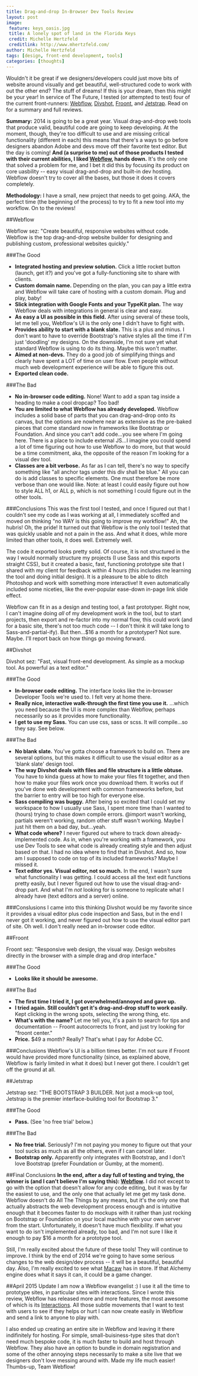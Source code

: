 ```yaml
---
title: Drag-and-drop In-Browser Dev Tools Review
layout: post
image:
 feature: keys_oasis.jpg
 title: A lonely spot of land in the Florida Keys
 credit: Michelle Hertzfeld
 creditlink: http://www.mhertzfeld.com/
author: Michelle Hertzfeld
tags: [design, front-end development, tools]
categories: [thoughts]
---
```

Wouldn't it be great if we designers/developers could just move bits of website around visually and get beautiful, well-structured code to work with out the other end? The stuff of dreams! If this is your dream, then this might be your year! In service of The Future, I tested (or attempted to test) four of the current front-runners: [Webflow](https://webflow.com/), [Divshot](http://www.divshot.com/), [Froont](http://froont.com/), and [Jetstrap](https://jetstrap.com/). Read on for a summary and full reviews.<!--more-->

**Summary:** 2014 is going to be a great year. Visual drag-and-drop web tools that produce valid, beautiful code are going to keep developing. At the moment, though, they're too difficult to use and are missing critical functionality (different in each) this means that there's a ways to go before designers abandon Adobe and devs move off their favorite text editor. But the day is coming! **And (a surprise to me) out of those products I tested with their current abilities, I liked [Webflow](https://webflow.com/), hands down.** It's the only one that solved a problem for me, and I bet it did this by focusing its product on core uasbility -- easy visual drag-and-drop and built-in dev hosting. Webflow doesn't try to cover all the bases, but those it does it covers completely.

**Methodology:** I have a small, new project that needs to get going. AKA, the perfect time (the beginning of the process) to try to fit a new tool into my workflow. On to the reviews!

##Webflow

Webflow sez: "Create beautiful, responsive websites without code. Webflow is the top drag-and-drop website builder for designing and publishing custom, professional websites quickly."

###The Good
+ **Integrated hosting and preview solution.** Click a little rocket button (launch, get it?) and you've got a fully-functioning site to share with clients.
+ **Custom domain name.** Depending on the plan, you can pay a little extra and Webflow will take care of hosting with a custom domain. Plug and play, baby!
+ **Slick integration with Google Fonts and your TypeKit plan.** The way Webflow deals with integrations in general is clear and easy.
+ **As easy a UI as possible in this field.** After using several of these tools, let me tell you, Webflow's UI is the only one I didn't have to fight with.
+ **Provides ability to start with a blank slate.** This is a plus and minus. I don't want to have to override Bootstrap's native styles all the time if I'm just 'doodling' my designs. On the downside, I'm not sure yet what standard Webflow is using to do its thing. Maybe this won't matter.
+ **Aimed at non-devs.** They do a good job of simplifying things and clearly have spent a LOT of time on user flow. Even people without much web development experience will be able to figure this out.
+ **Exported clean code.**

###The Bad
+ **No in-browser code editing.** None! Want to add a span tag inside a heading to make a cool dropcap? Too bad!
+ **You are limited to what Webflow has already developed.** Webflow includes a solid base of parts that you can drag-and-drop onto its canvas, but the options are nowhere near as extensive as the pre-baked pieces that come standard now in frameworks like Bootstrap or Foundation. And since you can't add code...you see where I'm going here. There is a place to include external JS...I imagine you could spend a lot of time figuring out how to use Webflow to do more, but that would be a time commitment, aka, the opposite of the reason I'm looking for a visual dev tool.
+ **Classes are a bit verbose.** As far as I can tell, there's no way to specify something like "all anchor tags under this div shall be blue." All you can do is add classes to specific elements. One must therefore be more verbose than one would like. Note: at least I could easily figure out how to style ALL h1, or ALL p, which is not something I could figure out in the other tools.

###Conclusions
This was the first tool I tested, and once I figured out that I couldn't see my code as I was working at all, I immediately scoffed and moved on thinking  "no WAY is this going to improve my workflow!" Ah, the hubris! Oh, the pride! It turned out that Webflow is the only tool I tested that was quickly usable and not a pain in the ass. And what it does, while more limited than other tools, it does well. Extremely well.

The code it exported looks pretty solid. Of course, it is not structured in the way I would normally structure my projects (I use Sass and this exports straight CSS), but it created a basic, fast, functioning prototype site that I shared with my client for feedback within 4 hours (this includes me learning the tool and doing initial design). It is a pleasure to be able to ditch Photoshop and work with something more interactive! It even automatically included some niceties, like the ever-popular ease-down in-page link slide effect.

Webflow can fit in as a design and testing tool, a fast prototyper. Right now, I can't imagine doing *all* of my development work in the tool, but to start projects, then export and re-factor into my normal flow, this could work (and for a basic site, there's not too much code -- I don't think it will take long to Sass-and-partial-ify). But then...$16 a month for a prototyper? Not sure. Maybe. I'll report back on how things go moving forward.

##Divshot

Divshot sez: "Fast, visual front-end development. As simple as a mockup tool. As powerful as a text editor."

###The Good
+ **In-browser code editing.** The interface looks like the in-browser Developer Tools we're used to. I felt very at home there.
+ **Really nice, interactive walk-through the first time you use it.** ...which you need because the UI is more complex than Webflow, perhaps necessarily so as it provides more functionality.
+ **I get to use my Sass.** You can use css, sass or scss. It will compile...so they say. See below.

###The Bad
+ **No blank slate.** You've gotta choose a framework to build on. There are several options, but this makes it difficult to use the visual editor as a 'blank slate' design tool.
+ **The way Divshot deals with files and file structure is a little obtuse.** You have to kinda guess at how to make your files fit together, and then how to make your files work once you download them. It works out if you've done web development with common frameworks before, but the barrier to entry will be too high for everyone else.
+ **Sass compiling was buggy.** After being so excited that I could set my workspace to how I usually use Sass, I spent more time than I wanted to (hours) trying to chase down compile errors. @import wasn't working, partials weren't working, random other stuff wasn't working. Maybe I just hit them on a bad day, but...yeah.
+ **What code where?** I never figured out where to track down already-implemented code. As in, when you're working with a framework, you use Dev Tools to see what code is already creating style and then adjust based on that. I had no idea where to find that in Divshot. And so, how am I supposed to code on top of its included frameworks? Maybe I missed it.
+ **Text editor yes. Visual editor, not so much.** In the end, I wasn't sure what functionality I was getting. I could access all the text edit functions pretty easily, but I never figured out how to use the visual drag-and-drop part. And what I'm *not* looking for is someone to replicate what I already have (text editors and a server) online.

###Conslusions
I came into this thinking Divshot would be my favorite since it provides a visual editor plus code inspection and Sass, but in the end I never got it working, and never figured out how to use the visual editor part of site. Oh well. I don't really need an in-browser code editor.

##Froont

Froont sez: "Responsive web design, the visual way. Design websites directly in the browser with a simple drag and drop interface."

###The Good
+ **Looks like it should be awesome.**

###The Bad
+ **The first time I tried it, I got overwhelmed/annoyed and gave up.**
+ **I tried again. Still couldn't get it's drag-and-drop stuff to work easily.** Kept clicking in the wrong spots, selecting the wrong thing, etc.
+ **What's with the name?** Let me tell you, it's a pain to search for tips and documentation -- Froont autocorrects to front, and just try looking for "froont center."
+ **Price.** $49 a month? Really? That's what I pay for Adobe CC.

###Conclusions
Webflow's UI is a billion times better. I'm not sure if Froont would have provided more functionality (since, as explained above, Webflow is fairly limited in what it does) but I never got there. I couldn't get off the ground at all.

##Jetstrap

Jetstrap sez: "THE BOOTSTRAP 3 BUILDER. Not just a mock-up tool, Jetstrap is the premier interface-building tool for Bootstrap 3."

###The Good
+ **Pass.** (See 'no free trial' below.)

###The Bad
+ **No free trial.** Seriously? I'm not paying you money to figure out that your tool sucks as much as all the others, even if I can cancel later.
+ **Bootstrap only.** Apparently only integrates with Bootstrap, and I don't love Bootstrap (prefer Foundation or Gumby, at the moment).


##Final Conclusions
**In the end, after a day full of testing and trying, the winner is (and I can't believe I'm saying this): [Webflow](https://webflow.com/).** I did not except to go with the option that doesn't allow for any code editing, but it was by far the easiest to use, and the only one that actually let me get my task done. Webflow doesn't do All The Things by any means, but it's the only one that actually abstracts the web development process enough and is intuitive enough that it becomes faster to do mockups with it rather than just rocking on Bootstrap or Foundation on your local machine with your own server from the start. Unfortunately, it doesn't have much flexibility. If what you want to do isn't implemented already, too bad, and I'm not sure I like it enough to pay $16 a month for a prototype tool.

Still, I'm really excited about the future of these tools! They will continue to improve. I think by the end of 2014 we're going to have some serious changes to the web design/dev process -- it will be a beautiful, beautiful day. Also, I'm really excited to see what [Macaw](http://macaw.co/) has in store. If that Alchemy engine does what it says it can, it could be a game changer.

##April 2015 Update
I am now a Webflow evangelist :) I use it all the time to prototype sites, in particular sites with interactions. Since I wrote this review, Webflow has released more and more features, the most awesome of which is its [Interactions](http://interactions.webflow.com/). All those subtle movements that I want to test with users to see if they helps or hurt I can now create easily in Webflow and send a link to anyone to play with.

I also ended up creating an entire site in Webflow and leaving it there indifinitely for hosting. For simple, small-buisiness-type sites that don't need much bespoke code, it is much faster to build and host through Webflow. They also have an option to bundle in domain registration and some of the other annoying steps necessarily to make a site live that we designers don't love messing around with. Made my life much easier! Thumbs-up, Team Webflow!
